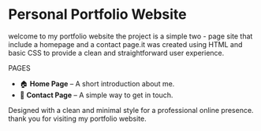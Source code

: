 # Personal Portfolio Website
welcome to my portfolio website the project is a simple two - page site that include a homepage and a contact page.it was created using 
HTML and basic CSS to provide a clean and straightforward user experience.

PAGES 
* 🏠 **Home Page** – A short introduction about me.
* 📩 **Contact Page** – A simple way to get in touch.

Designed with a clean and minimal style for a professional online presence.
thank you for visiting my portfolio website.
